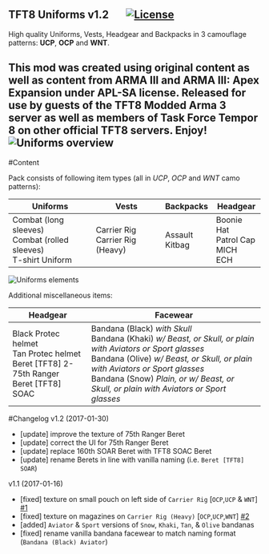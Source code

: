 ## TFT8 Uniforms v1.2 &nbsp;&nbsp;&nbsp;&nbsp;&nbsp;&nbsp;</a><a href="https://www.bistudio.com/community/licenses/arma-public-license-share-alike"><img src="http://img.shields.io/badge/License-APL--SA-red.svg?style=plastic" alt="License"></a>  

High quality Uniforms, Vests, Headgear and Backpacks in 3 camouflage patterns: **UCP**, **OCP** and **WNT**. 

This mod was created using original content as well as content from ARMA III and ARMA III: Apex Expansion under APL-SA license. 
Released for use by guests of the TFT8 Modded Arma 3 server as well as members of Task Force Tempor 8 on other official TFT8 servers. Enjoy!
![Uniforms overview](https://tft8.com/img/uniforms_main2.png)
---
#Content

Pack consists of following item types (all in _UCP_, _OCP_ and _WNT_ camo patterns):

Uniforms|Vests|Backpacks|Headgear
---|---|---|---
Combat (long sleeves)<br/>Combat (rolled sleeves)<br/>T-shirt Uniform | Carrier Rig<br/>Carrier Rig (Heavy) | Assault<br/>Kitbag | Boonie Hat<br/>Patrol Cap<br/>MICH<br/>ECH

![Uniforms elements](https://tft8.com/img/uniforms_parts.png)

Additional miscellaneous items:

Headgear|Facewear
---|---|
Black Protec helmet</br>Tan Protec helmet</br>Beret [TFT8] 2-75th Ranger</br>Beret [TFT8] SOAC | Bandana (Black) _with Skull_</br>Bandana (Khaki) _w/ Beast, or Skull, or plain with Aviators or Sport glasses_</br>Bandana (Olive) _w/ Beast, or Skull, or plain with Aviators or Sport glasses_</br>Bandana (Snow) _Plain, or w/ Beast, or Skull, or plain with Aviators or Sport glasses_


#Changelog
v1.2 (2017-01-30)

- [update] improve the texture of 75th Ranger Beret
- [update] correct the UI for 75th Ranger Beret
- [update] replace 160th SOAR Beret with TFT8 SOAC Beret
- [update] rename Berets in line with vanilla naming (i.e. `Beret [TFT8] SOAR`)

v1.1 (2017-01-16)

- [fixed] texture on small pouch on left side of `Carrier Rig` [`OCP`,`UCP` & `WNT`] [#1](https://github.com/TFT8/Uniforms/issues/1)
- [fixed] texture on magazines on `Carrier Rig (Heavy)` [`OCP`,`UCP`,`WNT`] [#2](https://github.com/TFT8/Uniforms/issues/2)
- [added] `Aviator` & `Sport` versions of `Snow`, `Khaki`, `Tan`, & `Olive` bandanas
- [fixed] rename vanilla bandana facewear to match naming format (`Bandana (Black) Aviator`)
